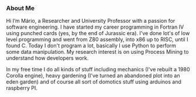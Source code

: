 ### About Me

Hi I’m Mário, a Researcher and University Professor with a passion for software engineering. I have started my career programming in Fortran IV using punched cards (yes, by the end of Jurassic era). I've done lot's of low level programming and went from Z80 assembly, into x86 up to RISC, until I found C. Today I don't program a lot, basically I use Python to perform some data manipulation. My research interest is on using Process Mining to understand how developers work.  

In my free time I do all kinds of stuff including mechanics (I've rebuilt a 1980 Corolla engine), heavy gardening (I've turned an abandoned plot into an eden garden) and of course all sort of domotics stuff using arduinos and raspberry PI.

